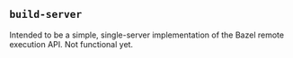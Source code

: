 ## `build-server`

Intended to be a simple, single-server implementation of the Bazel remote
execution API. Not functional yet.